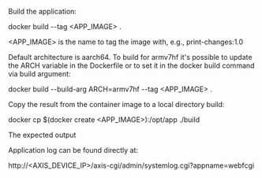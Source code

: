 Build the application: 

docker build --tag <APP_IMAGE> .

<APP_IMAGE> is the name to tag the image with, e.g., print-changes:1.0

Default architecture is aarch64. To build for armv7hf it's possible to update the ARCH variable in the Dockerfile or to set it in the docker build command via build argument:

docker build --build-arg ARCH=armv7hf --tag <APP_IMAGE> .

Copy the result from the container image to a local directory build:

docker cp $(docker create <APP_IMAGE>):/opt/app ./build

The expected output

Application log can be found directly at:

http://<AXIS_DEVICE_IP>/axis-cgi/admin/systemlog.cgi?appname=webfcgi